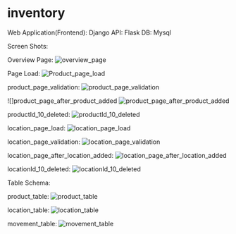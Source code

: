 # inventory

Web Application(Frontend): Django
API: Flask
DB: Mysql

Screen Shots:

Overview Page:
![overview_page](https://github.com/Pooventharan/inventory/blob/master/screenshots/overview_page.PNG)

Page Load:
![Product_page_load](https://github.com/Pooventharan/inventory/blob/master/screenshots/Product_page_load.PNG)

product_page_validation:
![product_page_validation](https://github.com/Pooventharan/inventory/blob/master/screenshots/product_page_validation.PNG)

![]product_page_after_product_added
![product_page_after_product_added](https://github.com/Pooventharan/inventory/blob/master/screenshots/product_page_after_product_added.PNG)

productId_10_deleted:
![productId_10_deleted](https://github.com/Pooventharan/inventory/blob/master/screenshots/productId_10_deleted.PNG)

location_page_load:
![location_page_load](https://github.com/Pooventharan/inventory/blob/master/screenshots/location_page_load.PNG)

location_page_validation:
![location_page_validation](https://github.com/Pooventharan/inventory/blob/master/screenshots/location_page_validation.PNG)

location_page_after_location_added:
![location_page_after_location_added](https://github.com/Pooventharan/inventory/blob/master/screenshots/location_page_after_location_added.PNG)

locationId_10_deleted:
![locationId_10_deleted](https://github.com/Pooventharan/inventory/blob/master/screenshots/locationId_10_deleted.PNG)

Table Schema:

product_table:
![product_table](https://github.com/Pooventharan/inventory/blob/master/screenshots/product_table.PNG)

location_table:
![location_table](https://github.com/Pooventharan/inventory/blob/master/screenshots/location_table.PNG)

movement_table:
![movement_table](https://github.com/Pooventharan/inventory/blob/master/screenshots/movement_table.PNG)
